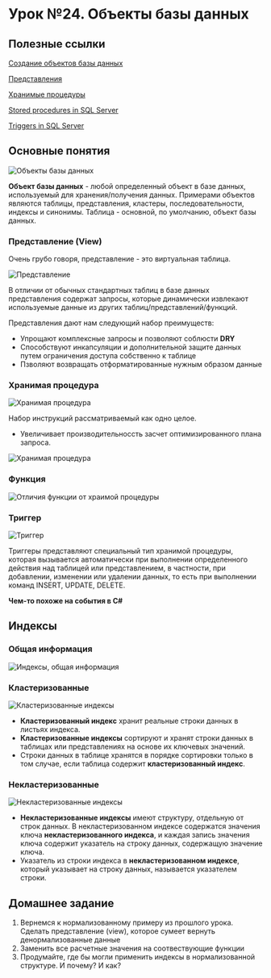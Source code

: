 # Урок №24. Объекты базы данных

## Полезные ссылки

[Создание объектов базы данных](https://docs.microsoft.com/en-us/sql/t-sql/lesson-1-creating-database-objects?view=sql-server-2017)

[Представления](https://docs.microsoft.com/en-us/sql/relational-databases/views/views?view=sql-server-2017)

[Хранимые процедуры](https://www.mssqltips.com/sqlservertutorial/160/sql-server-stored-procedure-tutorial/)

[Stored procedures in SQL Server](https://www.w3schools.com/sql/sql_stored_procedures.asp)

[Triggers in SQL Server](https://www.mssqltips.com/sqlservertutorial/2911/create-sql-server-trigger/)


## Основные понятия

![Объекты базы данных](/Module-4/images/database-objects.png)

**Объект базы данных** - любой определенный объект в базе данных, используемый для хранения/получения данных.
Примерами объектов являются таблицы, представления, кластеры, последовательности, индексы и синонимы.
Таблица - основной, по умолчанию, объект базы данных.


### Представление (View)

Очень грубо говоря, представление - это виртуальная таблица.

![Представление](/Module-4/images/view.png)

В отличии от обычных стандартных таблиц в базе данных представления содержат запросы, которые динамически извлекают используемые данные из других таблиц/представлений/функций.

Представления дают нам следующий набор преимуществ:

- Упрощают комплексные запросы и позволяют соблюсти **DRY**
- Способствуют инкапсуляции и дополнительной защите данных путем ограничения доступа собственно к таблице
- Пзволяют возвращать отформатированные нужным образом данные 

### Хранимая процедура

![Хранимая процедура](/Module-4/images/stored-procedure-main.png)

Набор инструкций рассматриваемый как одно целое. 

- Увеличивает производительноссть засчет оптимизированного плана запроса.

![Хранимая процедура](/Module-4/images/stored-procedure-syntax.png)

### Функция

![Отличия функции от храимой процедуры](/Module-4/images/functions-vs-sps.png)


### Триггер

![Триггер](/Module-4/images/triggers.png)

Триггеры представляют специальный тип хранимой процедуры, которая вызывается автоматически при выполнении определенного действия 
над таблицей или представлением, в частности, при добавлении, изменении или удалении данных, то есть при выполнении команд INSERT, UPDATE, DELETE.

**Чем-то похоже на события в C#**


## Индексы

### Общая информация

![Индексы, общая информация](/Module-4/images/indexes-general.png)

### Кластеризованные

![Кластеризованные индексы](/Module-4/images/clustered-indexes.png)

- **Кластеризованный индекс** хранит реальные строки данных в листьях индекса.
- **Кластеризованные индексы** сортируют и хранят строки данных в таблицах или представлениях на основе их ключевых значений.
- Строки данных в таблице хранятся в порядке сортировки только в том случае, если таблица содержит **кластеризованный индекс**.

### Некластеризованные

![Некластеризованные индексы](/Module-4/images/non-clustered-indexes.png)

- **Некластеризованные индексы** имеют структуру, отдельную от строк данных. В некластеризованном индексе содержатся значения ключа **некластеризованного индекса**, и каждая запись значения ключа содержит указатель на строку данных, содержащую значение ключа.
- Указатель из строки индекса в **некластеризованном индексе**, который указывает на строку данных, называется указателем строки.

## Домашнее задание

1. Вернемся к нормализованному примеру из прошлого урока. Сделать представление (view), которое сумеет вернуть денормализованные данные
2. Заменить все расчетные значения на соотвествующие функции
3. Продумайте, где бы могли применить индексы в нормализованной структуре. И почему? И как?
